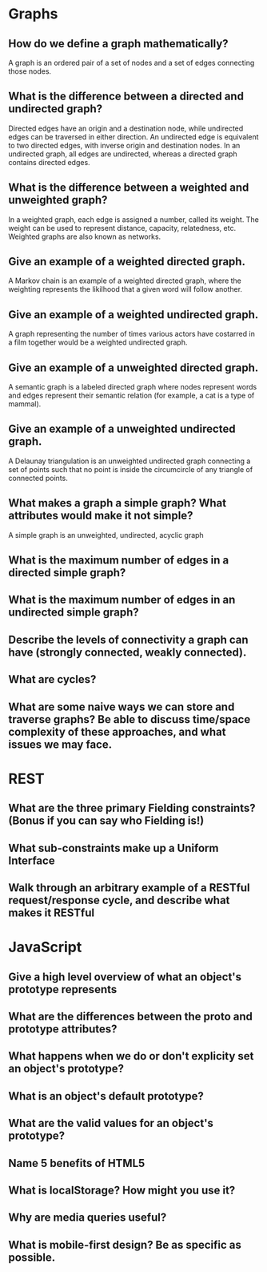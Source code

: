 # Graphs
## How do we define a graph mathematically?
A graph is an ordered pair of a set of nodes and a set of edges connecting those nodes.

## What is the difference between a directed and undirected graph?
Directed edges have an origin and a destination node, while undirected edges can be traversed in either direction. An undirected edge is equivalent to two directed edges, with inverse origin and destination nodes. In an undirected graph, all edges are undirected, whereas a directed graph contains directed edges.

## What is the difference between a weighted and unweighted graph?
In a weighted graph, each edge is assigned a number, called its weight. The weight can be used to represent distance, capacity, relatedness, etc. Weighted graphs are also known as networks.

## Give an example of a weighted directed graph.
A Markov chain is an example of a weighted directed graph, where the weighting represents the likilhood that a given word will follow another.

## Give an example of a weighted undirected graph.
A graph representing the number of times various actors have costarred in a film together would be a weighted undirected graph.

## Give an example of a unweighted directed graph.
A semantic graph is a labeled directed graph where nodes represent words and edges represent their semantic relation (for example, a cat is a type of mammal). 

## Give an example of a unweighted undirected graph.
A Delaunay triangulation is an unweighted undirected graph connecting a set of points such that no point is inside the circumcircle of any triangle of connected points.

## What makes a graph a simple graph? What attributes would make it not simple?
A simple graph is an unweighted, undirected, acyclic graph 
## What is the maximum number of edges in a directed simple graph? 
## What is the maximum number of edges in an undirected simple graph?
## Describe the levels of connectivity a graph can have (strongly connected, weakly connected).
## What are cycles?
## What are some naive ways we can store and traverse graphs? Be able to discuss time/space complexity of these approaches, and what issues we may face.

# REST
## What are the three primary Fielding constraints? (Bonus if you can say who Fielding is!)
## What sub-constraints make up a Uniform Interface
## Walk through an arbitrary example of a RESTful request/response cycle, and describe what makes it RESTful

# JavaScript
## Give a high level overview of what an object's prototype represents
## What are the differences between the __proto__ and prototype attributes?
## What happens when we do or don't explicity set an object's prototype?
## What is an object's default prototype?
## What are the valid values for an object's prototype?
## Name 5 benefits of HTML5
## What is localStorage? How might you use it?
## Why are media queries useful?
## What is mobile-first design? Be as specific as possible.